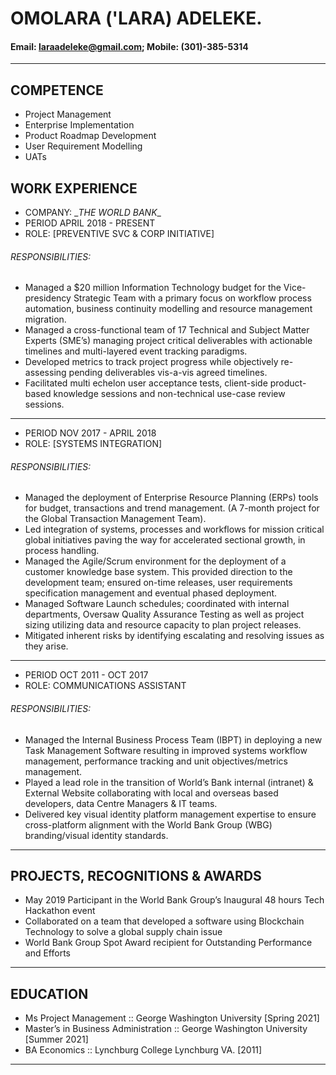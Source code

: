 # OMOLARA ('LARA) ADELEKE.
#### Email: laraadeleke@gmail.com; Mobile: (301)-385-5314

******************************************


## COMPETENCE
- Project Management
- Enterprise Implementation
- Product Roadmap Development
- User Requirement Modelling
- UATs

## WORK EXPERIENCE
+ COMPANY: \__THE WORLD BANK__
+ PERIOD APRIL 2018 - PRESENT
+ ROLE: [PREVENTIVE SVC & CORP INITIATIVE]

###### RESPONSIBILITIES:
- Managed a $20 million Information Technology budget for the Vice-presidency Strategic Team with a primary focus on workflow process automation, business continuity modelling and resource management migration.
- Managed a cross-functional team of 17 Technical and Subject Matter Experts (SME’s) managing project critical deliverables with actionable timelines and multi-layered event tracking paradigms. 
-	Developed metrics to track project progress while objectively re-assessing pending deliverables vis-a-vis agreed timelines. 
-	Facilitated multi echelon user acceptance tests, client-side product-based knowledge sessions and non-technical use-case review sessions. 

******************************************

+ PERIOD NOV 2017 - APRIL 2018
+ ROLE: [SYSTEMS INTEGRATION]

###### RESPONSIBILITIES:
-	Managed the deployment of Enterprise Resource Planning (ERPs) tools for budget, transactions and trend management. (A 7-month project for the Global Transaction Management Team).
-	Led integration of systems, processes and workflows for mission critical global initiatives paving the way for accelerated sectional growth, in process handling. 
-	Managed the Agile/Scrum environment for the deployment of a customer knowledge base system. This provided direction to the development team; ensured on-time releases, user requirements specification management and eventual phased deployment.
-	Managed Software Launch schedules; coordinated with internal departments, Oversaw Quality Assurance Testing as well as project sizing utilizing data and resource capacity to plan project releases.
-	Mitigated inherent risks by identifying escalating and resolving issues as they arise. 

******************************************

+ PERIOD OCT 2011 - OCT 2017
+ ROLE: COMMUNICATIONS ASSISTANT

###### RESPONSIBILITIES:
-	Managed the Internal Business Process Team (IBPT) in deploying a new Task Management Software resulting in improved systems workflow management, performance tracking and unit objectives/metrics management. 
-	Played a lead role in the transition of World’s Bank internal (intranet) & External Website collaborating with local and overseas based developers, data Centre Managers & IT teams. 
-	Delivered key visual identity platform management expertise to ensure cross-platform alignment with the World Bank Group (WBG) branding/visual identity standards.

******************************************
## PROJECTS, RECOGNITIONS & AWARDS 
- May 2019 Participant in the World Bank Group’s Inaugural 48 hours Tech Hackathon event
-	Collaborated on a team that developed a software using Blockchain Technology to solve a global supply chain issue
-	World Bank Group Spot Award recipient for Outstanding Performance and Efforts


******************************************
## EDUCATION

-	Ms Project Management
:: George Washington University	[Spring 2021]
-	Master’s in Business Administration
:: George Washington University	[Summer 2021]
-	BA Economics
  :: Lynchburg College Lynchburg VA.	[2011]


******************************************
&nbsp;
&nbsp;


